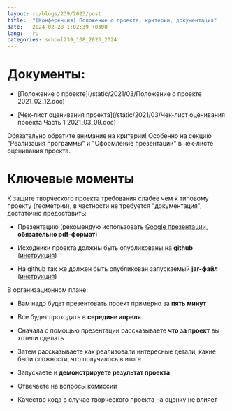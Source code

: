 ```yaml
---
layout: ru/blogs/239/2023/post
title:  "[Конференция] Положение о проекте, критерии, документация"
date:   2024-02-28 1:02:39 +0300
lang:   ru
categories: school239_108_2023_2024
---
```


Документы:
=======

- [Положение о проекте](/static/2021/03/Положение о проекте 2021_02_12.doc)

- [Чек-лист оценивания проекта](/static/2021/03/Чек-лист оценивания проекта Часть 1 2021_03_09.doc)

Обязательно обратите внимание на критерии! Особенно на секцию "Реализация программы" и "Оформление презентации" в чек-листе оценивания проекта.

Ключевые моменты
=======

К защите творческого проекта требования слабее чем к типовому проекту (геометрии), в частности не требуется "документация", достаточно предоставить:

 - Презентацию (рекомендую использовать [Google презентации](http://slides.google.com/), **обязательно pdf-формат**)
 
 - Исходники проекта должны быть опубликованы на **github** ([инструкция](/blogs/239/2020/school239_105_2020_2021/2021/03/01/github.html))
 
 - На github так же должен быть опубликован запускаемый **jar-файл** ([инструкция](/blogs/239/2018/school239_105_2018_2019/2019/04/15/jar-packaging.html))

В организационном плане:

 - Вам надо будет презентовать проект примерно за **пять минут**
 
 - Все будет проходить в **середине апреля**
 
 - Сначала с помощью презентации рассказываете **что за проект** вы хотели сделать
 
 - Затем рассказываете как реализовали интересные детали, какие были сложности, что получилось в итоге
 
 - Запускаете и **демонстрируете результат проекта**
 
 - Отвечаете на вопросы комиссии

 - Качество кода в случае творческого проекта на оценку не влияет
 